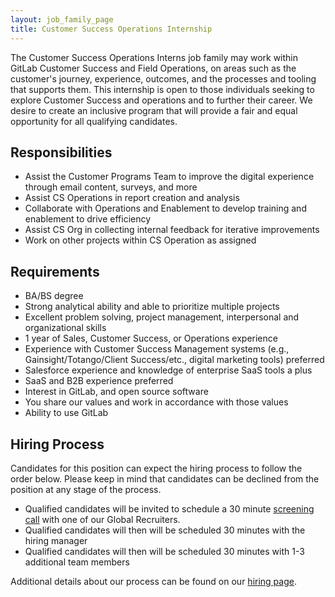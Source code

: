```yaml
---
layout: job_family_page
title: Customer Success Operations Internship
---
```


The Customer Success Operations Interns job family may work within GitLab Customer Success and Field Operations, on areas such as the customer's journey, experience, outcomes, and the processes and tooling that supports them. This internship is open to those individuals seeking to explore Customer Success and operations and to further their career. We desire to create an inclusive program that will provide a fair and equal opportunity for all qualifying candidates.

## Responsibilities

* Assist the Customer Programs Team to improve the digital experience through email content, surveys, and more
* Assist CS Operations in report creation and analysis
* Collaborate with Operations and Enablement to develop training and enablement to drive efficiency
* Assist CS Org in collecting internal feedback for iterative improvements
* Work on other projects within CS Operation as assigned

## Requirements

* BA/BS degree
* Strong analytical ability and able to prioritize multiple projects
* Excellent problem solving, project management, interpersonal and organizational skills
* 1 year of Sales, Customer Success, or Operations experience
* Experience with Customer Success Management systems (e.g., Gainsight/Totango/Client Success/etc., digital marketing tools) preferred
* Salesforce experience and knowledge of enterprise SaaS tools a plus
* SaaS and B2B experience preferred
* Interest in GitLab, and open source software
* You share our values and work in accordance with those values
* Ability to use GitLab

## Hiring Process

Candidates for this position can expect the hiring process to follow the order below. Please keep in mind that candidates can be declined from the position at any stage of the process.

* Qualified candidates will be invited to schedule a 30 minute [screening call](/handbook/hiring/interviewing/#screening-call) with one of our Global Recruiters.
* Qualified candidates will then will be scheduled 30 minutes with the hiring manager
* Qualified candidates will then will be scheduled 30 minutes with 1-3 additional team members

Additional details about our process can be found on our [hiring page](/handbook/hiring).
